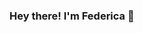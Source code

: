 ### Hey there! I'm Federica 👋

<!--
**fedebenassi/fedebenassi** is a ✨ _special_ ✨ repository because its `README.md` (this file) appears on your GitHub profile.

I am a MSc student in Physics of the Earth System, University of Bologna.
- 🔭 I’m currently working on the study of cold-water, high-chlorophyll concentration filaments in the South China Sea 
- 🌱 I’m currently learning about boundary layer turbulence, coastal oceanography, volcanoes and numerical integration of atmospheric and oceanic systems (yes, still following some courses!)
- 👯 I’m looking to collaborate on ...
- 🤔 I’m looking for help with ...
- 💬 Ask me about ...
- 📫 How to reach me: ...
- 😄 Pronouns: ...
- ⚡ Fun fact: ...
-->
